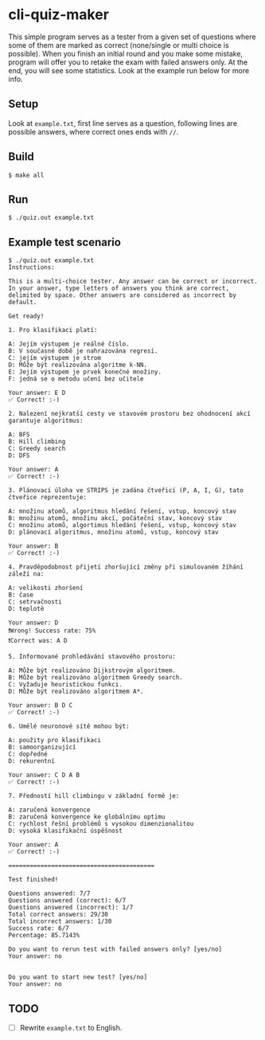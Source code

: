 # cli-quiz-maker

This simple program serves as a tester from a given set of questions where some of them are marked as correct (none/single or multi choice is possible).
When you finish an initial round and you make some mistake, program will offer you to retake the exam with failed answers only.
At the end, you will see some statistics. Look at the example run below for more info.

## Setup
Look at `example.txt`, first line serves  as a question, following lines are possible answers, where correct ones ends with `//`.

## Build
```shell
$ make all
```

## Run
```shell
$ ./quiz.out example.txt
```

## Example test scenario

```shell
$ ./quiz.out example.txt
Instructions:

This is a multi-choice tester. Any answer can be correct or incorrect.
In your answer, type letters of answers you think are correct, delimited by space. Other answers are considered as incorrect by default.

Get ready!

1. Pro klasifikaci platí:

A: Jejím výstupem je reálné číslo.
B: V současné době je nahrazována regresí.
C: jejím výstupem je strom
D: Může být realizována algoritme k-NN. 
E: Jejím výstupem je prvek konečné množiny. 
F: jedná se o metodu učení bez učitele

Your answer: E D
✅ Correct! :-)

2. Nalezení nejkratší cesty ve stavovém prostoru bez ohodnocení akcí garantuje algoritmus:

A: BFS 
B: Hill climbing
C: Greedy search
D: DFS

Your answer: A
✅ Correct! :-)

3. Plánovací úloha ve STRIPS je zadána čtveřicí (P, A, I, G), tato čtveřice reprezentuje:

A: množinu atomů, algoritmus hledání řešení, vstup, koncový stav
B: množinu atomů, množinu akcí, počáteční stav, koncový stav 
C: množinu atomů, algortimus hledání řešení, vstup, koncový stav
D: plánovací algoritmus, množinu atomů, vstup, koncový stav

Your answer: B
✅ Correct! :-)

4. Pravděpodobnost přijetí zhoršující změny při simulovaném žíhání záleží na:

A: velikosti zhoršení 
B: čase
C: setrvačnosti
D: teplotě 

Your answer: D
❗Wrong! Success rate: 75%
❗Correct was: A D 

5. Informované prohledávání stavového prostoru:

A: Může být realizováno Dijkstrovým algoritmem.
B: Může být realizováno algoritmem Greedy search. 
C: Vyžaduje heuristickou funkci. 
D: Může být realizováno algoritmem A*. 

Your answer: B D C
✅ Correct! :-)

6. Umělé neuronové sítě mohou být:

A: použity pro klasifikaci 
B: samoorganizující 
C: dopředné 
D: rekurentní 

Your answer: C D A B
✅ Correct! :-)

7. Předností hill climbingu v základní formě je:

A: zaručená konvergence 
B: zaručená konvergence ke globálnímu optimu
C: rychlost řešní problémů s vysokou dimenzionalitou
D: vysoká klasifikační úspěšnost

Your answer: A
✅ Correct! :-)

=========================================

Test finished!

Questions answered: 7/7
Questions answered (correct): 6/7
Questions answered (incorrect): 1/7
Total correct answers: 29/30
Total incorrect answers: 1/30
Success rate: 6/7
Percentage: 85.7143%

Do you want to rerun test with failed answers only? [yes/no]
Your answer: no


Do you want to start new test? [yes/no]
Your answer: no
```

## TODO
- [ ] Rewrite `example.txt` to English.
